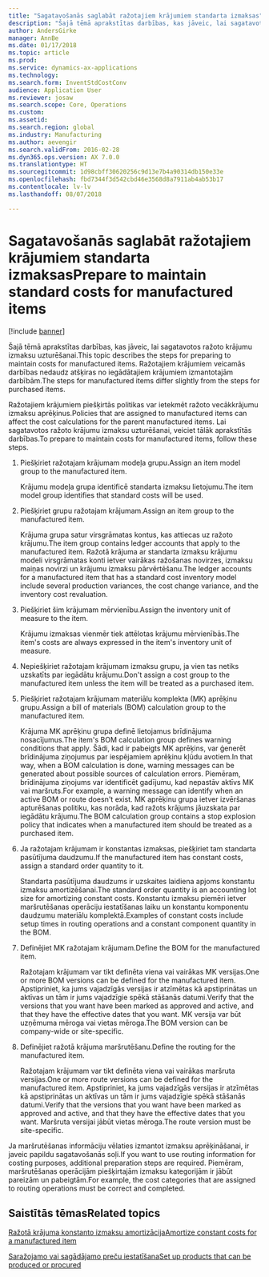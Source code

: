 ```yaml
---
title: "Sagatavošanās saglabāt ražotajiem krājumiem standarta izmaksas"
description: "Šajā tēmā aprakstītas darbības, kas jāveic, lai sagatavotos ražoto krājumu izmaksu uzturēšanai."
author: AndersGirke
manager: AnnBe
ms.date: 01/17/2018
ms.topic: article
ms.prod: 
ms.service: dynamics-ax-applications
ms.technology: 
ms.search.form: InventStdCostConv
audience: Application User
ms.reviewer: josaw
ms.search.scope: Core, Operations
ms.custom: 
ms.assetid: 
ms.search.region: global
ms.industry: Manufacturing
ms.author: aevengir
ms.search.validFrom: 2016-02-28
ms.dyn365.ops.version: AX 7.0.0
ms.translationtype: HT
ms.sourcegitcommit: 1d98cbff30620256c9d13e7b4a90314db150e33e
ms.openlocfilehash: fbd7344f3d542cbd46e3568d8a7911ab4ab53b17
ms.contentlocale: lv-lv
ms.lasthandoff: 08/07/2018

---
```



# <a name="prepare-to-maintain-standard-costs-for-manufactured-items"></a><span data-ttu-id="a5035-103">Sagatavošanās saglabāt ražotajiem krājumiem standarta izmaksas</span><span class="sxs-lookup"><span data-stu-id="a5035-103">Prepare to maintain standard costs for manufactured items</span></span>

[!include [banner](../includes/banner.md)]

<span data-ttu-id="a5035-104">Šajā tēmā aprakstītas darbības, kas jāveic, lai sagatavotos ražoto krājumu izmaksu uzturēšanai.</span><span class="sxs-lookup"><span data-stu-id="a5035-104">This topic describes the steps for preparing to maintain costs for manufactured items.</span></span> <span data-ttu-id="a5035-105">Ražotajiem krājumiem veicamās darbības nedaudz atšķiras no iegādātajiem krājumiem izmantotajām darbībām.</span><span class="sxs-lookup"><span data-stu-id="a5035-105">The steps for manufactured items differ slightly from the steps for purchased items.</span></span>

<span data-ttu-id="a5035-106">Ražotajiem krājumiem piešķirtās politikas var ietekmēt ražoto vecākkrājumu izmaksu aprēķinus.</span><span class="sxs-lookup"><span data-stu-id="a5035-106">Policies that are assigned to manufactured items can affect the cost calculations for the parent manufactured items.</span></span> <span data-ttu-id="a5035-107">Lai sagatavotos ražoto krājumu izmaksu uzturēšanai, veiciet tālāk aprakstītās darbības.</span><span class="sxs-lookup"><span data-stu-id="a5035-107">To prepare to maintain costs for manufactured items, follow these steps.</span></span>

1. <span data-ttu-id="a5035-108">Piešķiriet ražotajam krājumam modeļa grupu.</span><span class="sxs-lookup"><span data-stu-id="a5035-108">Assign an item model group to the manufactured item.</span></span> 

   <span data-ttu-id="a5035-109">Krājumu modeļa grupa identificē standarta izmaksu lietojumu.</span><span class="sxs-lookup"><span data-stu-id="a5035-109">The item model group identifies that standard costs will be used.</span></span>

2. <span data-ttu-id="a5035-110">Piešķiriet grupu ražotajam krājumam.</span><span class="sxs-lookup"><span data-stu-id="a5035-110">Assign an item group to the manufactured item.</span></span> 

   <span data-ttu-id="a5035-111">Krājuma grupa satur virsgrāmatas kontus, kas attiecas uz ražoto krājumu.</span><span class="sxs-lookup"><span data-stu-id="a5035-111">The item group contains ledger accounts that apply to the manufactured item.</span></span> <span data-ttu-id="a5035-112">Ražotā krājuma ar standarta izmaksu krājumu modeli virsgrāmatas konti ietver vairākas ražošanas novirzes, izmaksu maiņas novirzi un krājumu izmaksu pārvērtēšanu.</span><span class="sxs-lookup"><span data-stu-id="a5035-112">The ledger accounts for a manufactured item that has a standard cost inventory model include several production variances, the cost change variance, and the inventory cost revaluation.</span></span>

3. <span data-ttu-id="a5035-113">Piešķiriet šim krājumam mērvienību.</span><span class="sxs-lookup"><span data-stu-id="a5035-113">Assign the inventory unit of measure to the item.</span></span> 

   <span data-ttu-id="a5035-114">Krājumu izmaksas vienmēr tiek attēlotas krājumu mērvienībās.</span><span class="sxs-lookup"><span data-stu-id="a5035-114">The item's costs are always expressed in the item's inventory unit of measure.</span></span>

4. <span data-ttu-id="a5035-115">Nepiešķiriet ražotajam krājumam izmaksu grupu, ja vien tas netiks uzskatīts par iegādātu krājumu.</span><span class="sxs-lookup"><span data-stu-id="a5035-115">Don't assign a cost group to the manufactured item unless the item will be treated as a purchased item.</span></span>

5. <span data-ttu-id="a5035-116">Piešķiriet ražotajam krājumam materiālu komplekta (MK) aprēķinu grupu.</span><span class="sxs-lookup"><span data-stu-id="a5035-116">Assign a bill of materials (BOM) calculation group to the manufactured item.</span></span> 

   <span data-ttu-id="a5035-117">Krājuma MK aprēķinu grupa definē lietojamus brīdinājuma nosacījumus.</span><span class="sxs-lookup"><span data-stu-id="a5035-117">The item's BOM calculation group defines warning conditions that apply.</span></span> <span data-ttu-id="a5035-118">Šādi, kad ir pabeigts MK aprēķins, var ģenerēt brīdinājuma ziņojumus par iespējamiem aprēķinu kļūdu avotiem.</span><span class="sxs-lookup"><span data-stu-id="a5035-118">In that way, when a BOM calculation is done, warning messages can be generated about possible sources of calculation errors.</span></span> <span data-ttu-id="a5035-119">Piemēram, brīdinājuma ziņojums var identificēt gadījumu, kad nepastāv aktīvs MK vai maršruts.</span><span class="sxs-lookup"><span data-stu-id="a5035-119">For example, a warning message can identify when an active BOM or route doesn't exist.</span></span> <span data-ttu-id="a5035-120">MK aprēķinu grupa ietver izvēršanas apturēšanas politiku, kas norāda, kad ražots krājums jāuzskata par iegādātu krājumu.</span><span class="sxs-lookup"><span data-stu-id="a5035-120">The BOM calculation group contains a stop explosion policy that indicates when a manufactured item should be treated as a purchased item.</span></span>

6. <span data-ttu-id="a5035-121">Ja ražotajam krājumam ir konstantas izmaksas, piešķiriet tam standarta pasūtījuma daudzumu.</span><span class="sxs-lookup"><span data-stu-id="a5035-121">If the manufactured item has constant costs, assign a standard order quantity to it.</span></span> 

   <span data-ttu-id="a5035-122">Standarta pasūtījuma daudzums ir uzskaites laidiena apjoms konstantu izmaksu amortizēšanai.</span><span class="sxs-lookup"><span data-stu-id="a5035-122">The standard order quantity is an accounting lot size for amortizing constant costs.</span></span> <span data-ttu-id="a5035-123">Konstantu izmaksu piemēri ietver maršrutēšanas operāciju iestatīšanas laiku un konstantu komponentu daudzumu materiālu komplektā.</span><span class="sxs-lookup"><span data-stu-id="a5035-123">Examples of constant costs include setup times in routing operations and a constant component quantity in the BOM.</span></span>

7. <span data-ttu-id="a5035-124">Definējiet MK ražotajam krājumam.</span><span class="sxs-lookup"><span data-stu-id="a5035-124">Define the BOM for the manufactured item.</span></span> 

   <span data-ttu-id="a5035-125">Ražotajam krājumam var tikt definēta viena vai vairākas MK versijas.</span><span class="sxs-lookup"><span data-stu-id="a5035-125">One or more BOM versions can be defined for the manufactured item.</span></span> <span data-ttu-id="a5035-126">Apstipriniet, ka jums vajadzīgās versijas ir atzīmētas kā apstiprinātas un aktīvas un tām ir jums vajadzīgie spēkā stāšanās datumi.</span><span class="sxs-lookup"><span data-stu-id="a5035-126">Verify that the versions that you want have been marked as approved and active, and that they have the effective dates that you want.</span></span> <span data-ttu-id="a5035-127">MK versija var būt uzņēmuma mēroga vai vietas mēroga.</span><span class="sxs-lookup"><span data-stu-id="a5035-127">The BOM version can be company-wide or site-specific.</span></span>

8. <span data-ttu-id="a5035-128">Definējiet ražotā krājuma maršrutēšanu.</span><span class="sxs-lookup"><span data-stu-id="a5035-128">Define the routing for the manufactured item.</span></span> 

   <span data-ttu-id="a5035-129">Ražotajam krājumam var tikt definēta viena vai vairākas maršruta versijas.</span><span class="sxs-lookup"><span data-stu-id="a5035-129">One or more route versions can be defined for the manufactured item.</span></span> <span data-ttu-id="a5035-130">Apstipriniet, ka jums vajadzīgās versijas ir atzīmētas kā apstiprinātas un aktīvas un tām ir jums vajadzīgie spēkā stāšanās datumi.</span><span class="sxs-lookup"><span data-stu-id="a5035-130">Verify that the versions that you want have been marked as approved and active, and that they have the effective dates that you want.</span></span> <span data-ttu-id="a5035-131">Maršruta versijai jābūt vietas mēroga.</span><span class="sxs-lookup"><span data-stu-id="a5035-131">The route version must be site-specific.</span></span>

<span data-ttu-id="a5035-132">Ja maršrutēšanas informāciju vēlaties izmantot izmaksu aprēķināšanai, ir javeic papildu sagatavošanās soļi.</span><span class="sxs-lookup"><span data-stu-id="a5035-132">If you want to use routing information for costing purposes, additional preparation steps are required.</span></span> <span data-ttu-id="a5035-133">Piemēram, maršrutēšanas operācijām piešķirtajām izmaksu kategorijām ir jābūt pareizām un pabeigtām.</span><span class="sxs-lookup"><span data-stu-id="a5035-133">For example, the cost categories that are assigned to routing operations must be correct and completed.</span></span>

<a name="related-topics"></a><span data-ttu-id="a5035-134">Saistītās tēmas</span><span class="sxs-lookup"><span data-stu-id="a5035-134">Related topics</span></span>
--------

[<span data-ttu-id="a5035-135">Ražotā krājuma konstanto izmaksu amortizācija</span><span class="sxs-lookup"><span data-stu-id="a5035-135">Amortize constant costs for a manufactured item</span></span>](amortize-constant-costs-manufactured-item.md)

[<span data-ttu-id="a5035-136">Saražojamo vai sagādājamo preču iestatīšana</span><span class="sxs-lookup"><span data-stu-id="a5035-136">Set up products that can be produced or procured</span></span>](manufactured-items-treated-as-purchased-items.md)


